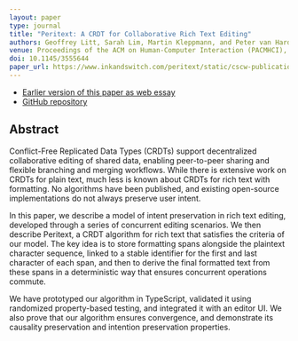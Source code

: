 ```yaml
---
layout: paper
type: journal
title: "Peritext: A CRDT for Collaborative Rich Text Editing"
authors: Geoffrey Litt, Sarah Lim, Martin Kleppmann, and Peter van Hardenberg
venue: Proceedings of the ACM on Human-Computer Interaction (PACMHCI), Volume 6, Issue CSCW2, Article 531
doi: 10.1145/3555644
paper_url: https://www.inkandswitch.com/peritext/static/cscw-publication.pdf
---
```


* [Earlier version of this paper as web essay](https://www.inkandswitch.com/peritext/)
* [GitHub repository](https://github.com/inkandswitch/peritext)

Abstract
--------

Conflict-Free Replicated Data Types (CRDTs) support decentralized collaborative editing of shared
data, enabling peer-to-peer sharing and flexible branching and merging workflows. While there is
extensive work on CRDTs for plain text, much less is known about CRDTs for rich text with
formatting. No algorithms have been published, and existing open-source implementations do not
always preserve user intent.

In this paper, we describe a model of intent preservation in rich text editing, developed through
a series of concurrent editing scenarios. We then describe Peritext, a CRDT algorithm for rich text
that satisfies the criteria of our model. The key idea is to store formatting spans alongside the
plaintext character sequence, linked to a stable identifier for the first and last character of each
span, and then to derive the final formatted text from these spans in a deterministic way that
ensures concurrent operations commute.

We have prototyped our algorithm in TypeScript, validated it using randomized property-based
testing, and integrated it with an editor UI. We also prove that our algorithm ensures convergence,
and demonstrate its causality preservation and intention preservation properties.
